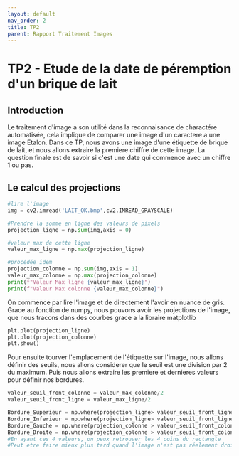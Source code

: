 ```yaml
---
layout: default
nav_order: 2
title: TP2
parent: Rapport Traitement Images
---
```


# TP2 - Etude de la date de péremption d'un brique de lait

## Introduction

Le traitement d'image a son utilité dans la reconnaisance de charactére automatisée, cela implique de comparer une image d'un caractere a une image Etalon.
Dans ce TP, nous avons une image d'une étiquette de brique de lait, et nous allons extraire la premiere chiffre de cette image. La question finale est de savoir si c'est une
date qui commence avec un chiffre 1 ou pas.

## Le calcul des projections 


```python
#lire l'image
img = cv2.imread('LAIT_OK.bmp',cv2.IMREAD_GRAYSCALE)

#Prendre la somme en ligne des valeurs de pixels
projection_ligne = np.sum(img,axis = 0)

#valeur max de cette ligne
valeur_max_ligne = np.max(projection_ligne)

#procédée idem
projection_colonne = np.sum(img,axis = 1)
valeur_max_colonne = np.max(projection_colonne)
print(f"Valeur Max ligne {valeur_max_ligne}")
print(f"Valeur Max colonne {valeur_max_colonne}")
```

On commence par lire l'image et de directement l'avoir en nuance de gris.
Grace au fonction de numpy, nous pouvons avoir les projections de l'image, que nous tracons dans des courbes grace a la libraire matplotlib


```python
plt.plot(projection_ligne)
plt.plot(projection_colonne)
plt.show()
``` 
Pour ensuite tourver l'emplacement de l'étiquette sur l'image, nous allons définir des seuils, nous allons considerer que le seuil est une division par 2 du maximum.
Puis nous allons extraire les premiere et dernieres valeurs pour définir nos bordures.

```python
valeur_seuil_front_colonne = valeur_max_colonne/2
valeur_seuil_front_ligne = valeur_max_ligne/2

Bordure_Superieur = np.where(projection_ligne> valeur_seuil_front_ligne)[0][0] #Tu n'a que la premiere valeur du tableau
Bordure_Inferieur = np.where(projection_ligne> valeur_seuil_front_ligne)[0][-1] #Tu a la derniere valeur du tableau 
Bordure_Gauche = np.where(projection_colonne > valeur_seuil_front_colonne)[0][0] 
Bordure_Droite = np.where(projection_colonne > valeur_seuil_front_colonne)[0][-1]
#En ayant ces 4 valeurs, on peux retrouver les 4 coins du rectangle
#Peut etre faire mieux plus tard quand l'image n'est pas réelement droit
``` 




